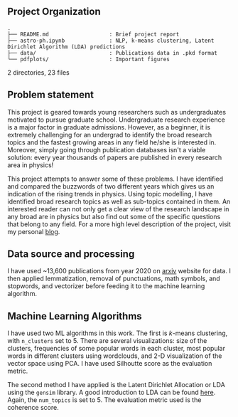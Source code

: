 ## Project Organization
```
.
├── README.md                   : Brief project report
├── astro-ph.ipynb              : NLP, k-means clustering, Latent Dirichlet Algorithm (LDA) predictions
├── data/                       : Publications data in .pkd format
└── pdfplots/                   : Important figures
```
2 directories, 23 files

## Problem statement

This project is geared towards young researchers such as undergraduates motivated to pursue graduate school. 
Undergraduate research experience is a major factor in graduate admissions. 
However, as a beginner, it is extremely challenging for an undergrad to identify the broad research topics and 
the fastest growing areas in any field he/she is interested in. Moreover, simply going through publication databases 
isn't a viable solution: every year thousands of papers are published in every research area in physics!

This project attempts to answer some of these problems. I have identified and compared the buzzwords of two different years 
which gives us an indication of the rising trends in physics. Using topic modelling, I have identified broad research topics 
as well as sub-topics contained in them. An interested reader can not only get a clear view of the research landscape in any 
broad are in physics but also find out some of the specific questions that belong to any field. For a more high level description of the project, visit my personal [blog](http://saurabhkumar3400.com/arxiv.html).

## Data source and processing

I have used ~13,600 publications from year 2020 on [arxiv](https://export.arxiv.org/list/physics/20) website for data. I then applied lemmatization, removal of punctuations, math symbols, and stopwords, and vectorizer before feeding it to the machine learning algorithm.

## Machine Learning Algorithms

I have used two ML algorithms in this work. The first is _k_-means clustering, with `n_clusters` set to 5. There are several visualizations: size of the clusters, frequencies of some popular words in each cluster, most popular words in different clusters using wordclouds, and 2-D visualization of the vector space using PCA. I have used Silhoutte score as the evaluation metric. 

The second method I have applied is the Latent Dirichlet Allocation or LDA using the `gensim` library. A good introduction to LDA can be found [here](https://scikit-learn.org/stable/modules/decomposition.html#latentdirichletallocation). Again, the `num_topics` is set to 5. The evaluation metric used is the coherence score.
